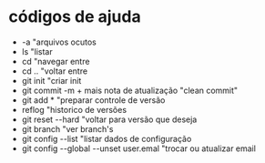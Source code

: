 # códigos de ajuda

- -a "arquivos ocutos
- ls "listar
- cd "navegar entre
- cd .. "voltar entre
- git init "criar init
- git commit -m + mais nota de atualização "clean commit"
- git add * "preparar controle de versão
- reflog "historico de versões
- git reset --hard "voltar para versão que deseja
- git branch "ver branch's
- git config --list "listar dados de configuração
- git config --global --unset user.emal "trocar ou atualizar email